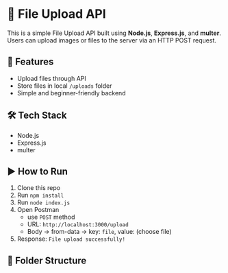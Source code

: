 # 📂 File Upload API 

This is a simple File Upload API built using **Node.js**, **Express.js**, and **multer**.
Users can upload images or files to the server via an HTTP POST request.

## 🚀 Features 

- Upload files through API
- Store files in local `/uploads` folder 
- Simple and beginner-friendly backend 

## 🛠️ Tech Stack

- Node.js
- Express.js
- multer

## ▶️ How to Run

1. Clone this repo
2. Run `npm install`
3. Run `node index.js`
4. Open Postman
   - use `POST` method 
   - URL: `http://localhost:3000/upload`
   - Body → from-data → key: `file`, value: (choose file)
5. Response: `File upload successfully!`

## 📂 Folder Structure 